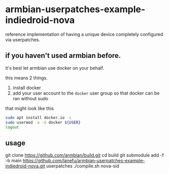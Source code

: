 # armbian-userpatches-example-indiedroid-nova
reference implementation of having a unique device completely configured via userpatches.


## if you haven't used armbian before.

it's best let armbian use docker on your behalf.

this means 2 things.

1. install docker
1. add your user account to the `docker` user group so that docker can be ran without sudo

that might look like this

```bash
sudo apt install docker.io -i
sudo usermod -a -G docker ${USER}
logout
```

## usage

git clone https://github.com/armbian/build.git
cd build
git submodule add -f -b main https://github.com/lanefu/armbian-userpatches-example-indiedroid-nova.git userpatches
./compile.sh nova-sid
```
